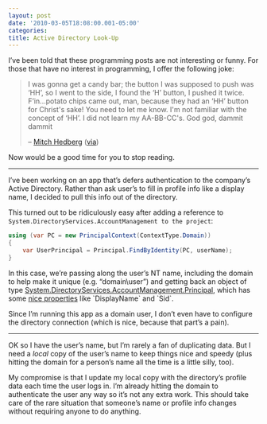 ```yaml
---
layout: post
date: '2010-03-05T18:08:00.001-05:00'
categories:
title: Active Directory Look-Up
---
```


I’ve been told that these programming posts are not interesting or funny. For those that have no interest in programming, I offer the following joke:

> I was gonna get a candy bar; the button I was supposed to push was ‘HH’, so I went to the side, I found the ‘H’ button, I pushed it twice. F’in...potato chips came out, man, because they had an ‘HH’ button for Christ's sake! You need to let me know. I'm not familiar with the concept of ‘HH’. I did not learn my AA-BB-CC's. God god, dammit dammit 
> 
> – [Mitch Hedberg](http://www.mitchhedberg.net/) ([via](http://en.wikiquote.org/wiki/Mitch_Hedberg))

Now would be a good time for you to stop reading.  

***

I’ve been working on an app that’s defers authentication to the company’s Active Directory. Rather than ask user’s to fill in profile info like a display name, I decided to pull this info out of the directory.

This turned out to be ridiculously easy after adding a reference to `System.DirectoryServices.AccountManagement to the project`:  

```cs
using (var PC = new PrincipalContext(ContextType.Domain))
{
    var UserPrincipal = Principal.FindByIdentity(PC, userName);
}
```
 
In this case, we’re passing along the user’s NT name, including the domain to help make it unique (e.g. “domain\user”) and getting back an object of type [System.DirectoryServices.AccountManagement.Principal](http://msdn.microsoft.com/en-us/library/system.directoryservices.accountmanagement.principal(v=VS.90).aspx), which has some [nice properties](http://msdn.microsoft.com/en-us/library/system.directoryservices.accountmanagement.principal_members(v=VS.90).aspx) like `DisplayName` and `Sid`.

Since I’m running this app as a domain user, I don’t even have to configure the directory connection (which is nice, because that part’s a pain).

***

OK so I have the user’s name, but I’m rarely a fan of duplicating data. But I need a *local* copy of the user’s name to keep things nice and speedy (plus hitting the domain for a person’s name all the time is a little silly, too). 

My compromise is that I update my local copy with the directory’s profile data each time the user logs in. I’m already hitting the domain to authenticate the user any way so it’s not any extra work. This should take care of the rare situation that someone’s name or profile info changes without requiring anyone to do anything.